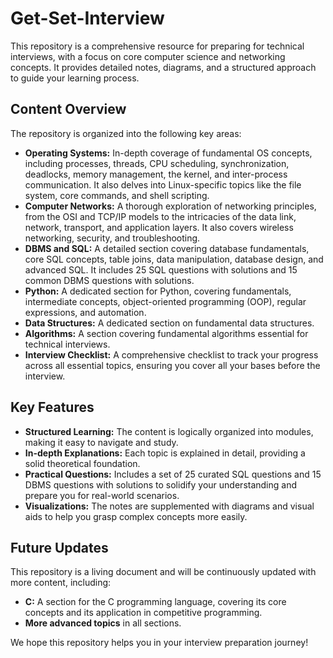 # Get-Set-Interview

This repository is a comprehensive resource for preparing for technical interviews, with a focus on core computer science and networking concepts. It provides detailed notes, diagrams, and a structured approach to guide your learning process.

## Content Overview

The repository is organized into the following key areas:

*   **Operating Systems:** In-depth coverage of fundamental OS concepts, including processes, threads, CPU scheduling, synchronization, deadlocks, memory management, the kernel, and inter-process communication. It also delves into Linux-specific topics like the file system, core commands, and shell scripting.
*   **Computer Networks:** A thorough exploration of networking principles, from the OSI and TCP/IP models to the intricacies of the data link, network, transport, and application layers. It also covers wireless networking, security, and troubleshooting.
*   **DBMS and SQL:** A detailed section covering database fundamentals, core SQL concepts, table joins, data manipulation, database design, and advanced SQL. It includes 25 SQL questions with solutions and 15 common DBMS questions with solutions.
*   **Python:** A dedicated section for Python, covering fundamentals, intermediate concepts, object-oriented programming (OOP), regular expressions, and automation.
*   **Data Structures:** A dedicated section on fundamental data structures.
*   **Algorithms:** A section covering fundamental algorithms essential for technical interviews.
*   **Interview Checklist:** A comprehensive checklist to track your progress across all essential topics, ensuring you cover all your bases before the interview.

## Key Features

*   **Structured Learning:** The content is logically organized into modules, making it easy to navigate and study.
*   **In-depth Explanations:** Each topic is explained in detail, providing a solid theoretical foundation.
*   **Practical Questions:** Includes a set of 25 curated SQL questions and 15 DBMS questions with solutions to solidify your understanding and prepare you for real-world scenarios.
*   **Visualizations:** The notes are supplemented with diagrams and visual aids to help you grasp complex concepts more easily.

## Future Updates

This repository is a living document and will be continuously updated with more content, including:

*   **C:** A section for the C programming language, covering its core concepts and its application in competitive programming.
*   **More advanced topics** in all sections.

We hope this repository helps you in your interview preparation journey!
